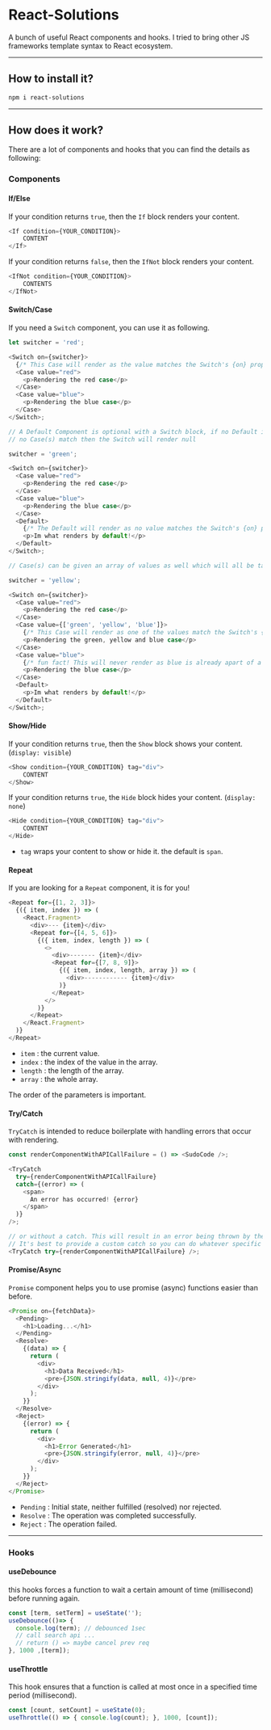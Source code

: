 # React-Solutions

A bunch of useful React components and hooks. I tried to bring other JS frameworks template syntax to React ecosystem.

---
## How to install it?

```bash
npm i react-solutions
```

---
## How does it work?

There are a lot of components and hooks that you can find the details as following:

### Components

#### If/Else

If your condition returns `true`, then the `If` block renders your content.

```js
<If condition={YOUR_CONDITION}>
    CONTENT
</If>
```

If your condition returns `false`, then the `IfNot` block renders your content.

```js
<IfNot condition={YOUR_CONDITION}>
    CONTENTS
</IfNot>
```

#### Switch/Case

If you need a `Switch` component, you can use it as following.

```js
let switcher = 'red';

<Switch on={switcher}>
  {/* This Case will render as the value matches the Switch's {on} prop */}
  <Case value="red">
    <p>Rendering the red case</p>
  </Case>
  <Case value="blue">
    <p>Rendering the blue case</p>
  </Case>
</Switch>;

// A Default Component is optional with a Switch block, if no Default is provided and
// no Case(s) match then the Switch will render null

switcher = 'green';

<Switch on={switcher}>
  <Case value="red">
    <p>Rendering the red case</p>
  </Case>
  <Case value="blue">
    <p>Rendering the blue case</p>
  </Case>
  <Default>
    {/* The Default will render as no value matches the Switch's {on} prop */}
    <p>Im what renders by default!</p>
  </Default>
</Switch>;

// Case(s) can be given an array of values as well which will all be taken into account when searching for a match in the Switch

switcher = 'yellow';

<Switch on={switcher}>
  <Case value="red">
    <p>Rendering the red case</p>
  </Case>
  <Case value={['green', 'yellow', 'blue']}>
    {/* This Case will render as one of the values match the Switch's {on} prop */}
    <p>Rendering the green, yellow and blue case</p>
  </Case>
  <Case value="blue">
    {/* fun fact! This will never render as blue is already apart of a previous Case */}
    <p>Rendering the blue case</p>
  </Case>
  <Default>
    <p>Im what renders by default!</p>
  </Default>
</Switch>;
```

#### Show/Hide

If your condition returns `true`, then the `Show` block shows your content. (`display: visible`)

```js
<Show condition={YOUR_CONDITION} tag="div">
    CONTENT
</Show>
```

If your condition returns `true`, the `Hide` block hides your content. (`display: none`)

```js
<Hide condition={YOUR_CONDITION} tag="div">
    CONTENT
</Hide>
```

* `tag` wraps your content to show or hide it. the default is `span`.

#### Repeat

If you are looking for a `Repeat` component, it is for you!

```js
<Repeat for={[1, 2, 3]}>
  {({ item, index }) => (
    <React.Fragment>
      <div>--- {item}</div>
      <Repeat for={[4, 5, 6]}>
        {({ item, index, length }) => (
          <>
            <div>------- {item}</div>
            <Repeat for={[7, 8, 9]}>
              {({ item, index, length, array }) => (
                <div>------------ {item}</div>
              )}
            </Repeat>
          </>
        )}
      </Repeat>
    </React.Fragment>
  )}
</Repeat>
```    

* `item`   : the current value.
* `index`  : the index of the value in the array.
* `length` : the length of the array.
* `array`  : the whole array.

The order of the parameters is important.

#### Try/Catch

`TryCatch` is intended to reduce boilerplate with handling errors that occur with rendering.

```js
const renderComponentWithAPICallFailure = () => <SudoCode />;

<TryCatch
  try={renderComponentWithAPICallFailure}
  catch={(error) => (
    <span>
      An error has occurred! {error}
    </span>
  )}
/>;

// or without a catch. This will result in an error being thrown by the TryCatch component.
// It's best to provide a custom catch so you can do whatever specific logic you need to should something unexpected happen
<TryCatch try={renderComponentWithAPICallFailure} />;
```

#### Promise/Async

`Promise` component helps you to use promise (async) functions easier than before.

```js
<Promise on={fetchData}>
  <Pending>
    <h1>Loading...</h1>
  </Pending>
  <Resolve>
    {(data) => {
      return (
        <div>
          <h1>Data Received</h1>
          <pre>{JSON.stringify(data, null, 4)}</pre>
        </div>
      );
    }}
  </Resolve>
  <Reject>
    {(error) => {
      return (
        <div>
          <h1>Error Generated</h1>
          <pre>{JSON.stringify(error, null, 4)}</pre>
        </div>
      );
    }}
  </Reject>
</Promise>
```

* `Pending` : Initial state, neither fulfilled (resolved) nor rejected.
* `Resolve` : The operation was completed successfully.
* `Reject`  : The operation failed.

---
### Hooks

#### useDebounce

this hooks forces a function to wait a certain amount of time (millisecond) before running again.

```js
const [term, setTerm] = useState('');
useDebounce(()=> {
  console.log(term); // debounced 1sec
  // call search api ...
  // return () => maybe cancel prev req 
}, 1000 ,[term]);
```

#### useThrottle

This hook ensures that a function is called at most once in a specified time period (millisecond).

```js
const [count, setCount] = useState(0);
useThrottle(() => { console.log(count); }, 1000, [count]);
```
